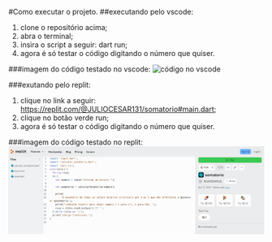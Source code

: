 #Como executar o projeto.
##executando pelo vscode:
1. clone o repositório acima;
2. abra o terminal;
3. insira o script a seguir: dart run;
4. agora é só testar o código digitando o número que quiser.

###imagem do código testado no vscode: 
![código no vscode](https://github.com/Jul10c3s4/somatorio/blob/main/assets/codigo_executado_vcsode.png)

###exutando pelo replit:

1. clique no link a seguir: <https://replit.com/@JULIOCESAR131/somatorio#main.dart>;
2. clique no botão verde run;
3. agora é só testar o código digitando o número que quiser.

###imagem do código testado no replit: 
![código no vscode](https://github.com/Jul10c3s4/somatorio/blob/main/assets/codigo_executado_replit.png)
